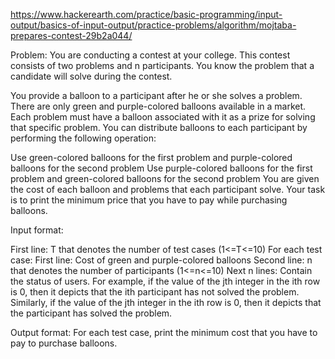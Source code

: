 https://www.hackerearth.com/practice/basic-programming/input-output/basics-of-input-output/practice-problems/algorithm/mojtaba-prepares-contest-29b2a044/


Problem:
You are conducting a contest at your college. This contest consists of two problems and n  participants. You know the problem that a candidate will solve during the contest.

You provide a balloon to a participant after he or she solves a problem. There are only green and purple-colored balloons available in a market. Each problem must have a balloon associated with it as a prize for solving that specific problem. You can distribute balloons to each participant by performing the following operation:

Use green-colored balloons for the first problem and purple-colored balloons for the second problem
Use purple-colored balloons for the first problem and green-colored balloons for the second problem
You are given the cost of each balloon and problems that each participant solve. Your task is to print the minimum price that you have to pay while purchasing balloons.

Input format:

First line: T that denotes the number of test cases (1<=T<=10)
For each test case: 
First line: Cost of green and purple-colored balloons 
Second line:  n that denotes the number of participants (1<=n<=10)
Next n lines: Contain the status of users. For example, if the value of the jth  integer in the ith  row is 0, then it depicts that the ith  participant has not solved the  problem. 
Similarly, if the value of the jth  integer in the ith row is 0, then it depicts that the  participant has solved the  problem.

Output format:
For each test case, print the minimum cost that you have to pay to purchase balloons.
